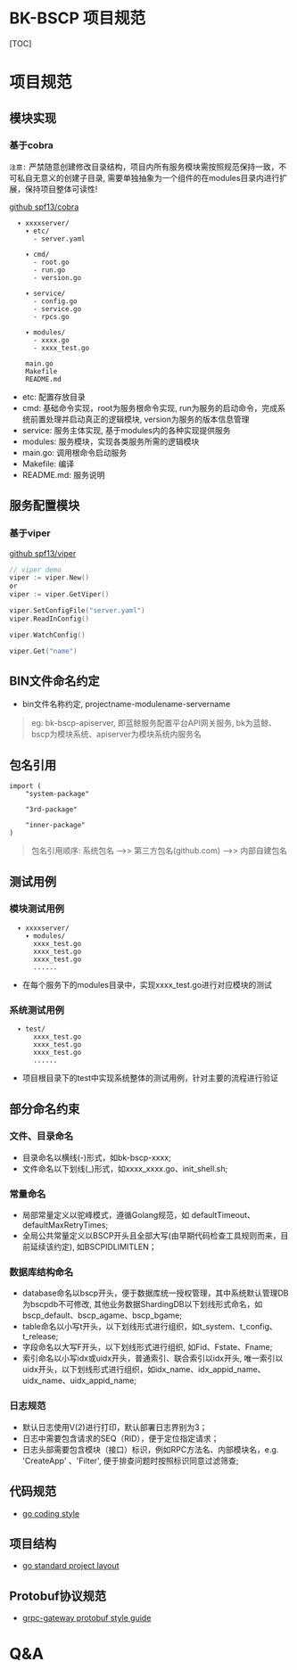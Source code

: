 BK-BSCP 项目规范
==========================

[TOC]

# 项目规范

## 模块实现

### 基于cobra

`注意:` 严禁随意创建修改目录结构，项目内所有服务模块需按照规范保持一致，不可私自无意义的创建子目录,
        需要单独抽象为一个组件的在modules目录内进行扩展，保持项目整体可读性!

[github spf13/cobra](https://github.com/spf13/cobra)

```
  ▾ xxxxserver/
    ▾ etc/
      - server.yaml

    ▾ cmd/
      - root.go
      - run.go
      - version.go

    ▾ service/
      - config.go
      - service.go
      - rpcs.go

    ▾ modules/
      - xxxx.go
      - xxxx_test.go

    main.go
    Makefile
    README.md
```

* etc: 配置存放目录
* cmd: 基础命令实现，root为服务根命令实现, run为服务的启动命令，完成系统前置处理并启动真正的逻辑模块, version为服务的版本信息管理
* service: 服务主体实现, 基于modules内的各种实现提供服务
* modules: 服务模块，实现各类服务所需的逻辑模块
* main.go: 调用根命令启动服务
* Makefile: 编译
* README.md: 服务说明

## 服务配置模块

### 基于viper

[github spf13/viper](https://github.com/spf13/viper)


``` go
// viper demo
viper := viper.New()
or
viper := viper.GetViper()

viper.SetConfigFile("server.yaml")
viper.ReadInConfig()

viper.WatchConfig()

viper.Get("name")
```

## BIN文件命名约定

* bin文件名称约定, projectname-modulename-servername

> eg: bk-bscp-apiserver, 即蓝鲸服务配置平台API网关服务, bk为蓝鲸、bscp为模块系统、apiserver为模块系统内服务名

## 包名引用

```
import (
    "system-package"

    "3rd-package"

    "inner-package"
)
```

> 包名引用顺序: 系统包名 -->> 第三方包名(github.com) -->> 内部自建包名

## 测试用例

### 模块测试用例

```
  ▾ xxxxserver/
    ▾ modules/
      xxxx_test.go
      xxxx_test.go
      xxxx_test.go
      ......
```

* 在每个服务下的modules目录中，实现xxxx_test.go进行对应模块的测试

### 系统测试用例

```
  ▾ test/
      xxxx_test.go
      xxxx_test.go
      xxxx_test.go
      ......
```

* 项目根目录下的test中实现系统整体的测试用例，针对主要的流程进行验证

## 部分命名约束

### 文件、目录命名

* 目录命名以横线(-)形式，如bk-bscp-xxxx;
* 文件命名以下划线(_)形式，如xxxx_xxxx.go、init_shell.sh;

### 常量命名

* 局部常量定义以驼峰模式，遵循Golang规范，如 defaultTimeout、defaultMaxRetryTimes;
* 全局公共常量定义以BSCP开头且全部大写(由早期代码检查工具规则而来，目前延续该约定), 如BSCPIDLIMITLEN；

### 数据库结构命名

* database命名以bscp开头，便于数据库统一授权管理，其中系统默认管理DB为bscpdb不可修改, 其他业务数据ShardingDB以下划线形式命名，如bscp_default、bscp_agame、bscp_bgame;
* table命名以小写t开头，以下划线形式进行组织，如t_system、t_config、t_release;
* 字段命名以大写F开头，以下划线形式进行组织, 如Fid、Fstate、Fname;
* 索引命名以小写idx或uidx开头，普通索引、联合索引以idx开头, 唯一索引以uidx开头，以下划线形式进行组织，如idx_name、idx_appid_name、uidx_name、uidx_appid_name;

### 日志规范

* 默认日志使用V(2)进行打印，默认部署日志界别为3；
* 日志中需要包含请求的SEQ（RID），便于定位指定请求；
* 日志头部需要包含模块（接口）标识，例如RPC方法名、内部模块名，e.g. 'CreateApp' 、'Filter', 便于排查问题时按照标识同意过滤筛查;

## 代码规范

* [go coding style](https://github.com/golang/go/wiki/CodeReviewComments)

## 项目结构

* [go standard project layout](https://github.com/golang-standards/project-layout)

## Protobuf协议规范

* [grpc-gateway protobuf style guide](https://buf.build/docs/style-guide/#files-and-packages)

# Q&A
